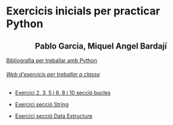 # Exercicis inicials per practicar Python 
##              <center>Pablo Garcia, Miquel Angel Bardají</center>


  [Bibliografia per treballar amb Python](https://github.com/mikibardaji/M15UF2_2021-22/blob/main/sessio5_exercicisRepasPython/python-resources.pdf "Bibliografia per treballar amb Python")


###### [Web d'exercicis per treballar a classe](https://pynative.com/python-exercises-with-solutions/)

- [Exercici 2, 3, 5 i 6, 8 i 10 secció bucles](https://pynative.com/python-if-else-and-for-loop-exercise-with-solutions/#h-exercise-2-print-the-following-pattern "Bucles")


- [Exercici secció String](https://pynative.com/python-string-exercise/ "String")

- [Exercici secció Data Estructure](https://pynative.com/python-data-structure-exercise-for-beginners/ "Data Estructure")





